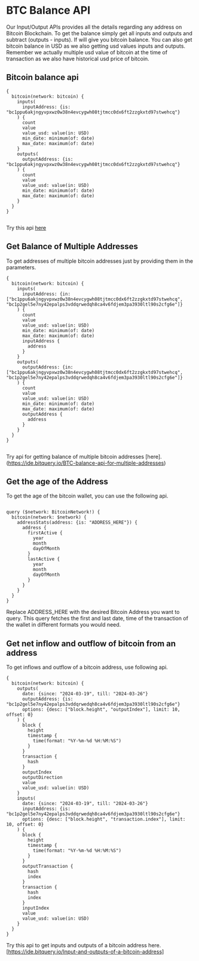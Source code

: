 
# BTC Balance API

Our Input/Output APIs provides all the details regarding any address on Bitcoin Blockchain. To get the balance simply get all inputs and outputs and subtract (outputs - inputs). If will give you bitcoin balance. You can also get bitcoin balance in USD as we also getting usd values inputs and outputs. Remember we actually multiple usd value of bitcoin at the time of transaction as we also have historical usd price of bitcoin.

## Bitcoin balance api

```
{
  bitcoin(network: bitcoin) {
    inputs(
      inputAddress: {is: "bc1ppu6akjngyvpxwz0w38n4evcygwh08tjtmcc0dx6ft2zzgkxtd97stwehcq"}
    ) {
      count
      value
      value_usd: value(in: USD)
      min_date: minimum(of: date)
      max_date: maximum(of: date)
    }
    outputs(
      outputAddress: {is: "bc1ppu6akjngyvpxwz0w38n4evcygwh08tjtmcc0dx6ft2zzgkxtd97stwehcq"}
    ) {
      count
      value
      value_usd: value(in: USD)
      min_date: minimum(of: date)
      max_date: maximum(of: date)
    }
  }
}


```

Try this api [here](https://ide.bitquery.io/Bitcoin-balance-using-input-outputs)

  

## Get Balance of Multiple Addresses

To get addresses of multiple bitcoin addresses just by providing them in the parameters. 


```
{
  bitcoin(network: bitcoin) {
    inputs(
      inputAddress: {in: ["bc1ppu6akjngyvpxwz0w38n4evcygwh08tjtmcc0dx6ft2zzgkxtd97stwehcq", "bc1p2gel5e7ny42epalps3vddqrwedqh8ca4v6fdjem3pa3930ltl90s2cfg6e"]}
    ) {
      count
      value
      value_usd: value(in: USD)
      min_date: minimum(of: date)
      max_date: maximum(of: date)
      inputAddress {
        address
      }
    }
    outputs(
      outputAddress: {in: ["bc1ppu6akjngyvpxwz0w38n4evcygwh08tjtmcc0dx6ft2zzgkxtd97stwehcq", "bc1p2gel5e7ny42epalps3vddqrwedqh8ca4v6fdjem3pa3930ltl90s2cfg6e"]}
    ) {
      count
      value
      value_usd: value(in: USD)
      min_date: minimum(of: date)
      max_date: maximum(of: date)
      outputAddress {
        address
      }
    }
  }
}


```
  
Try api for getting balance of multiple bitcoin addresses [here].(https://ide.bitquery.io/BTC-balance-api-for-multiple-addresses)

## Get the age of the Address

To get the age of the bitcoin wallet, you can use the following api.
  
```

query ($network: BitcoinNetwork!) {
  bitcoin(network: $network) {
    addressStats(address: {is: "ADDRESS_HERE"}) {
      address {
        firstActive {
          year
          month
          dayOfMonth
        }
        lastActive {
          year
          month
          dayOfMonth
        }
      }
    }
  }
}

```
Replace ADDRESS_HERE with the desired Bitcoin Address you want to query. This query fetches the first and last date, time of the transaction of the wallet in different formats you would need.

## Get net inflow and outflow of bitcoin from an address

To get inflows and outflow of a bitcoin address, use following api.

```
{
  bitcoin(network: bitcoin) {
    outputs(
      date: {since: "2024-03-19", till: "2024-03-26"}
      outputAddress: {is: "bc1p2gel5e7ny42epalps3vddqrwedqh8ca4v6fdjem3pa3930ltl90s2cfg6e"}
      options: {desc: ["block.height", "outputIndex"], limit: 10, offset: 0}
    ) {
      block {
        height
        timestamp {
          time(format: "%Y-%m-%d %H:%M:%S")
        }
      }
      transaction {
        hash
      }
      outputIndex
      outputDirection
      value
      value_usd: value(in: USD)
    }
    inputs(
      date: {since: "2024-03-19", till: "2024-03-26"}
      inputAddress: {is: "bc1p2gel5e7ny42epalps3vddqrwedqh8ca4v6fdjem3pa3930ltl90s2cfg6e"}
      options: {desc: ["block.height", "transaction.index"], limit: 10, offset: 0}
    ) {
      block {
        height
        timestamp {
          time(format: "%Y-%m-%d %H:%M:%S")
        }
      }
      outputTransaction {
        hash
        index
      }
      transaction {
        hash
        index
      }
      inputIndex
      value
      value_usd: value(in: USD)
    }
  }
}

```

Try this api to get inputs and outputs of a bitcoin address here.[https://ide.bitquery.io/Input-and-outputs-of-a-bitcoin-address]
